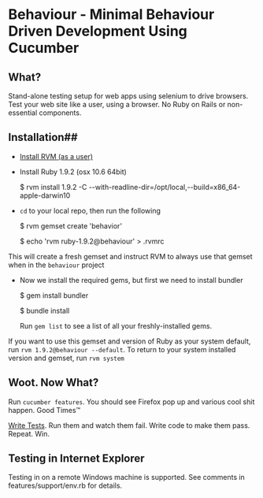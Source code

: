 # Behaviour - Minimal Behaviour Driven Development Using Cucumber #

## What? ##
Stand-alone testing setup for web apps using selenium to drive browsers. Test your web site like a user, using a browser.
No Ruby on Rails or non-essential components. 

## Installation##

*  [Install RVM (as a user)](http://rvm.beginrescueend.com/rvm/install/)

*  Install Ruby 1.9.2 (osx 10.6 64bit)
    
      $ rvm install 1.9.2 -C --with-readline-dir=/opt/local,--build=x86_64-apple-darwin10

*  `cd` to your local repo, then run the following

      $ rvm gemset create 'behavior'
      
      $ echo 'rvm ruby-1.9.2@behaviour' > .rvmrc
  
  This will create a fresh gemset and instruct RVM to always use that gemset when in the `behaviour` project
  
*  Now we install the required gems, but first we need to install bundler

      $ gem install bundler
      
      $ bundle install
      
   Run `gem list` to see a list of all your freshly-installed gems.
   
   
If you want to use this gemset and version of Ruby as your system default, run `rvm 1.9.2@behaviour --default`. To return to your system installed version and gemset, run `rvm system`

## Woot. Now What? ##

Run `cucumber features`. You should see Firefox pop up and various cool shit happen. Good Times™

[Write Tests](https://github.com/jnicklas/capybara). Run them and watch them fail. Write code to make them pass. Repeat. Win.

## Testing in Internet Explorer ##

Testing in on a remote Windows machine is supported. See comments in features/support/env.rb for details.
